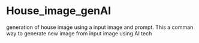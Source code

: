 # House_image_genAI
 generation of house image using a input image and prompt. This a comman way to generate new image from input image using AI tech
